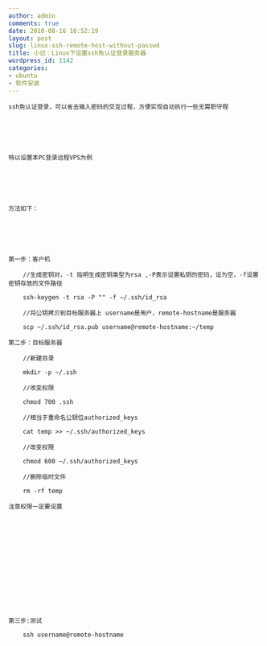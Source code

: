 ```yaml
---
author: admin
comments: true
date: 2010-08-16 16:52:19
layout: post
slug: linux-ssh-remote-host-without-passwd
title: 小记：Linux下设置ssh免认证登录服务器
wordpress_id: 1142
categories:
- ubuntu
- 软件安装
---
```



	ssh免认证登录，可以省去输入密码的交互过程，方便实现自动执行一些无需职守程






	特以设置本PC登录远程VPS为例






	方法如下：






	第一步：客户机





> 
	
> 
> 
		//生成密钥对，-t 指明生成密钥类型为rsa ,-P表示设置私钥的密码，设为空，-f设置密钥存放的文件路径
	
> 
> 
	
> 
> 
		ssh-keygen -t rsa -P "" -f ~/.ssh/id_rsa
	
> 
> 
	
> 
> 
		//将公钥拷贝到目标服务器上 username是用户，remote-hostname是服务器
	
> 
> 
	
> 
> 
		scp ~/.ssh/id_rsa.pub username@remote-hostname:~/temp 
	
> 
> 






	  

	






	第二步：目标服务器





> 
	
> 
> 
		//新建目录 
	
> 
> 
	
> 
> 
		mkdir -p ~/.ssh  
	
> 
> 
	
> 
> 
		//改变权限
	
> 
> 
	
> 
> 
		chmod 700 .ssh  
	
> 
> 
	
> 
> 
		//相当于重命名公钥位authorized_keys
	
> 
> 
	
> 
> 
		cat temp >> ~/.ssh/authorized_keys
	
> 
> 
	
> 
> 
		//改变权限  
	
> 
> 
	
> 
> 
		chmod 600 ~/.ssh/authorized_keys 
	
> 
> 
	
> 
> 
		//删除临时文件
	
> 
> 
	
> 
> 
		rm -rf temp 
	
> 
> 






	注意权限一定要设置






	  

	






	第三步:测试





> 
	
> 
> 
		ssh username@romote-hostname
	
> 
> 




